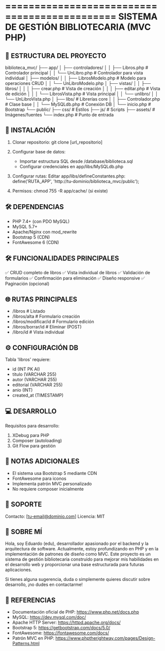 =============================================
SISTEMA DE GESTIÓN BIBLIOTECARIA (MVC PHP)
=============================================

📂 ESTRUCTURA DEL PROYECTO
----------------------------
biblioteca_mvc/
├── app/
│   ├── controladores/
│   │   ├── Libros.php       # Controlador principal
│   │   └── UnLibro.php      # Controlador para vista individual
│   ├── modelos/
│   │   ├── LibrosModelo.php # Modelo para operaciones CRUD
│   │   └── UnLibroModelo.php
│   ├── vistas/
│   │   ├── libros/
│   │   │   ├── crear.php    # Vista de creación
│   │   │   ├── editar.php   # Vista de edición
│   │   │   └── LibrosVista.php # Vista principal
│   │   └── unlibro/
│   │       └── UnLibroVista.php
│   ├── libs/                # Librerías core
│   │   ├── Controlador.php  # Clase base
│   │   └── MySQLdb.php      # Conexión DB
│   └── inicio.php           # Bootstrap
└── public/
    ├── css/                 # Estilos
    ├── js/                  # Scripts
    ├── assets/              # Imágenes/fuentes
    └── index.php            # Punto de entrada

🚀 INSTALACIÓN
------------------
1. Clonar repositorio:
   git clone [url_repositorio]
   
2. Configurar base de datos:
   - Importar estructura SQL desde /database/biblioteca.sql
   - Configurar credenciales en app/libs/MySQLdb.php

3. Configurar rutas:
   Editar app/libs/defineConstantes.php:
   define('RUTA_APP', 'http://tu-dominio/biblioteca_mvc/public');

4. Permisos:
   chmod 755 -R app/cache/ (si existe)

🛠️ DEPENDENCIAS
------------------
- PHP 7.4+ (con PDO MySQL)
- MySQL 5.7+
- Apache/Nginx con mod_rewrite
- Bootstrap 5 (CDN)
- FontAwesome 6 (CDN)

🛠 FUNCIONALIDADES PRINCIPALES
--------------------------------
✅ CRUD completo de libros
✅ Vista individual de libros
✅ Validación de formularios
✅ Confirmación para eliminación
✅ Diseño responsive
✅ Paginación (opcional)

🌐 RUTAS PRINCIPALES
-----------------------
- /libros              # Listado
- /libros/alta         # Formulario creación
- /libros/modificar/id # Formulario edición
- /libros/borrar/id    # Eliminar (POST)
- /libro/id            # Vista individual

⚙️ CONFIGURACIÓN DB
----------------------
Tabla 'libros' requiere:
- id (INT PK AI)
- titulo (VARCHAR 255)
- autor (VARCHAR 255)
- editorial (VARCHAR 255)
- anio (INT)
- created_at (TIMESTAMP)

💻 DESARROLLO
---------------
Requisitos para desarrollo:
1. XDebug para PHP
2. Composer (autoloading)
3. Git Flow para gestión

📝 NOTAS ADICIONALES
-----------------------
- El sistema usa Bootstrap 5 mediante CDN
- FontAwesome para iconos
- Implementa patrón MVC personalizado
- No requiere composer inicialmente

📧 SOPORTE
------------
Contacto: [tu-email@dominio.com]
Licencia: MIT

📁 SOBRE MÍ
------------------
Hola, soy Eduardo (edu), desarrollador apasionado por el backend y la arquitectura de software. Actualmente, estoy profundizando en PHP y en la implementación de patrones de diseño como MVC. Este proyecto es un sistema de gestión bibliotecaria construido para mejorar mis habilidades en el desarrollo web y proporcionar una base estructurada para futuras aplicaciones.

Si tienes alguna sugerencia, duda o simplemente quieres discutir sobre desarrollo, ¡no dudes en contactarme!

📑 REFERENCIAS
------------------
- Documentación oficial de PHP: https://www.php.net/docs.php
- MySQL: https://dev.mysql.com/doc/
- Apache HTTP Server: https://httpd.apache.org/docs/
- Bootstrap 5: https://getbootstrap.com/docs/5.0/
- FontAwesome: https://fontawesome.com/docs/
- Patrón MVC en PHP: https://www.phptherightway.com/pages/Design-Patterns.html


